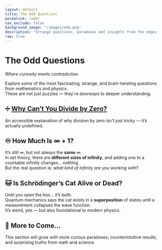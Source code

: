 ```yaml
---
layout: default
title: The Odd Questions
permalink: /odd/
nav_exclude: false
background_image: "/images/odd.png"
description: "Strange questions, paradoxes and insights from the edges of mathematics and physics."
raw: true
---
```


<div class="content-box">

# The Odd Questions

_Where curiosity meets contradiction._

Explore some of the most fascinating, strange, and brain-twisting questions from mathematics and physics.  
These are not just puzzles — they're doorways to deeper understanding.

</div>

<div class="content-box">

## ➗ [Why Can’t You Divide by Zero?](/odd-questions/divide-by-zero/)

An accessible explanation of why division by zero isn’t just tricky — it’s actually undefined.

</div>

<div class="content-box">

## ♾️ How Much Is ∞ + 1?

It’s still ∞, but not always the **same** ∞.  
In set theory, there are **different sizes of infinity**, and adding one to a countable infinity changes... nothing.  
But the real question is: _what kind of infinity are you working with_?

</div>

<div class="content-box">

## 🐱 Is Schrödinger’s Cat Alive or Dead?

Until you open the box... it’s both.  
Quantum mechanics says the cat exists in a **superposition** of states until a measurement collapses the wave function.  
It’s weird, yes — but also foundational to modern physics.

</div>

<div class="content-box">

## 🔮 More to Come...

This section will grow with more curious paradoxes, counterintuitive results, and surprising truths from math and science.

</div>
